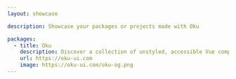 ```yaml
---
layout: showcase

description: Showcase your packages or projects made with Oku

packages:
  - title: Oku
    description: Discover a collection of unstyled, accessible Vue components crafted to build high-quality design systems and seamless web applications.
    url: https://oku-ui.com
    image: https://oku-ui.com/oku-og.png
---
```

